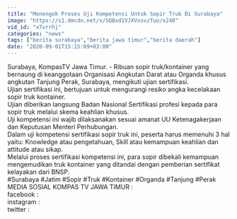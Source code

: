 ```yaml
---
title: "Menengok Proses Uji Kompetensi Untuk Sopir Truk Di Surabaya"
image: "https://s1.dmcdn.net/v/SQBxd1VJXVxsvzTuo/x240"
vid_id: "x7vrrhj"
categories: "news"
tags: ["berita surabaya","berita jawa timur","berita daerah"]
date: "2020-09-01T15:15:09+03:00"
---
```

Surabaya, KompasTV Jawa Timur. - Ribuan sopir truk/kontainer yang bernaung di keanggotaan Organisasi Angkutan Darat atau Organda khusus angkutan Tanjung Perak, Surabaya, mengikuti ujian sertifikasi.   <br>Ujian sertifikasi ini, bertujuan untuk mengurangi resiko angka kecelakaan sopir truk kontainer.   <br>Ujian diberikan langsung Badan Nasional Sertifikasi profesi  kepada para sopir truk melalui skema keahlian khusus.   <br>Uji kompetensi ini wajib dilaksanakan sesuai amanat UU Ketenagakerjaan dan Keputusan Menteri Perhubungan.   <br>Dalam uji kompetensi sertifikasi sopir truk ini, peserta harus memenuhi 3 hal yaitu: Knowledge atau pengetahuan, Skill atau kemampuan keahlian dan attitude atau sikap.   <br>Melalui proses sertifikasi kompetensi ini, para sopir dibekali kemampuan mengemudikan truk kontainer yang ditandai dengan pemberian sertifikat kelayakan dari BNSP.   <br>#Surabaya #Jatim #Sopir #Truk #Kontainer #Organda #Tanjung #Perak   <br>MEDIA SOSIAL KOMPAS TV JAWA TIMUR :   <br>facebook :    <br>instagram :    <br>twitter :     <br>
